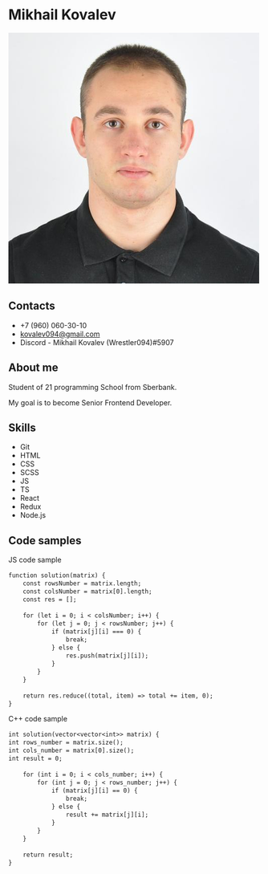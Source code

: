 # Mikhail Kovalev

![Mikhail Kovalev](img/i.jpeg)

## Contacts

* +7 (960) 060-30-10
* kovalev094@gmail.com
* Discord - Mikhail Kovalev (Wrestler094)#5907

## About me

Student of 21 programming School from Sberbank.

My goal is to become Senior Frontend Developer.

## Skills

* Git
* HTML
* CSS
* SCSS
* JS
* TS
* React
* Redux
* Node.js

## Code samples

JS code sample

```
function solution(matrix) {
    const rowsNumber = matrix.length; 
    const colsNumber = matrix[0].length;
    const res = [];
    
    for (let i = 0; i < colsNumber; i++) {
        for (let j = 0; j < rowsNumber; j++) {
            if (matrix[j][i] === 0) {
                break;
            } else {
                res.push(matrix[j][i]);
            }
        }
    }
    
    return res.reduce((total, item) => total += item, 0);
}
```

C++ code sample

```
int solution(vector<vector<int>> matrix) {
int rows_number = matrix.size();
int cols_number = matrix[0].size();
int result = 0;

    for (int i = 0; i < cols_number; i++) {
        for (int j = 0; j < rows_number; j++) {
            if (matrix[j][i] == 0) {
                break;
            } else {
                result += matrix[j][i];
            }
        }
    }
    
    return result;
}
```
